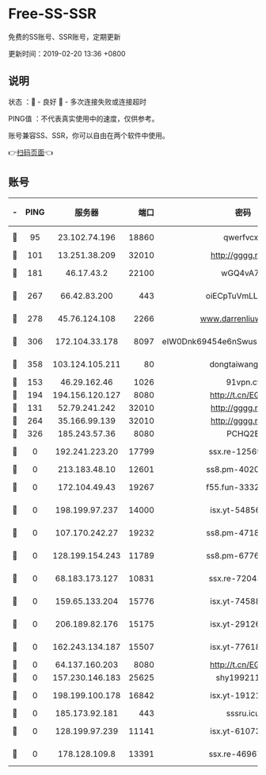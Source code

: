 # Free-SS-SSR

免费的SS账号、SSR账号，定期更新

更新时间：2019-02-20 13:36 +0800

## 说明

状态     ：🙂 - 良好 🙁 - 多次连接失败或连接超时

PING值   ：不代表真实使用中的速度，仅供参考。

账号兼容SS、SSR，你可以自由在两个软件中使用。

👉[扫码页面](https://liesauer.github.io/free-ss-ssr.github.io/)👈

## 账号

|-|PING|服务器|端口|密码|加密方式|区域|
|:----:|:----:|:-----:|-----:|:----:|:----:|:----:|
|🙂|95|23.102.74.196|18860|qwerfvcxz|aes-256-gcm|JP|
|🙂|101|13.251.38.209|32010|http://gggg.rocks|chacha20|SG|
|🙂|181|46.17.43.2|22100|wGQ4vA7D|aes-256-gcm|RU|
|🙂|267|66.42.83.200|443|oiECpTuVmLLxk4Ts|aes-256-cfb|US|
|🙂|278|45.76.124.108|2266|www.darrenliuwei.com|aes-256-cfb|AU|
|🙂|306|172.104.33.178|8097|eIW0Dnk69454e6nSwuspv9DmS201tQ0D|aes-256-cfb|SG|
|🙂|358|103.124.105.211|80|dongtaiwang.com|aes-256-cfb|US|
|🙂|153|46.29.162.46|1026|91vpn.cf|rc4-md5|RU|
|🙂|194|194.156.120.127|8080|http://t.cn/EGJIyrl|rc4-md5|RU|
|🙁|131|52.79.241.242|32010|http://gggg.rocks|chacha20|KR|
|🙁|264|35.166.99.139|32010|http://gggg.rocks|chacha20|US|
|🙁|326|185.243.57.36|8080|PCHQ2E|rc4-md5|US|
|🙁|0|192.241.223.20|17799|ssx.re-12569451|aes-256-cfb|US|
|🙁|0|213.183.48.10|12601|ss8.pm-40202630|rc4-md5|RU|
|🙁|0|172.104.49.43|19267|f55.fun-33324216|aes-256-cfb|SG|
|🙁|0|198.199.97.237|14000|isx.yt-54856932|aes-256-cfb|US|
|🙁|0|107.170.242.27|19232|ss8.pm-47184551|aes-256-cfb|US|
|🙁|0|128.199.154.243|11789|ss8.pm-67760833|aes-256-cfb|SG|
|🙁|0|68.183.173.127|10831|ssx.re-72043236|aes-256-cfb|US|
|🙁|0|159.65.133.204|15776|isx.yt-74588926|aes-256-cfb|SG|
|🙁|0|206.189.82.176|15175|isx.yt-29126697|aes-256-cfb|SG|
|🙁|0|162.243.134.187|15507|isx.yt-77618718|aes-256-cfb|US|
|🙁|0|64.137.160.203|8080|http://t.cn/EGJIyrl|rc4-md5|CA|
|🙁|0|157.230.146.183|25625|shy19921124|rc4-md5|US|
|🙁|0|198.199.100.178|16842|isx.yt-19121084|aes-256-cfb|US|
|🙁|0|185.173.92.181|443|sssru.icu|rc4-md5|RU|
|🙁|0|128.199.97.239|11141|isx.yt-61073883|aes-256-cfb|SG|
|🙁|0|178.128.109.8|13391|ssx.re-46967706|aes-256-cfb|SG|
